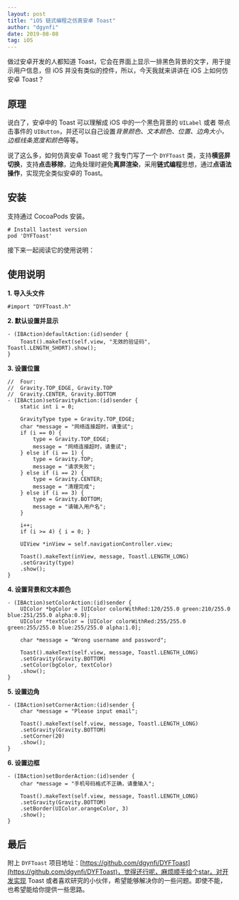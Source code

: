 ```yaml
---
layout: post
title: "iOS 链式编程之仿真安卓 Toast"
author: "dgynfi"
date: 2019-08-08
tag: iOS
---
```



做过安卓开发的人都知道 Toast，它会在界面上显示一排黑色背景的文字，用于提示用户信息，但 iOS 并没有类似的控件，所以，今天我就来讲讲在 iOS 上如何仿安卓 Toast？

## 原理

说白了，安卓中的 Toast 可以理解成 iOS 中的一个黑色背景的 `UILabel` 或者 带点击事件的 `UIButton`，并还可以自己设置*背景颜色、文本颜色、位置、边角大小，边框线条宽度和颜色*等等。

说了这么多，如何仿真安卓 Toast 呢？我专门写了一个 `DYFToast` 类，支持**横竖屏切换**，支持**点击移除**，边角处理时避免**离屏渲染**，采用**链式编程**思想，通过**点语法操作**，实现完全类似安卓的 Toast。

## 安装

支持通过 CocoaPods 安装。

```
# Install lastest version
pod 'DYFToast'
```

接下来一起阅读它的使用说明：

## 使用说明

**1. 导入头文件**

```
#import "DYFToast.h"
```

**2. 默认设置并显示**

```
- (IBAction)defaultAction:(id)sender {
    Toast().makeText(self.view, "无效的验证码", Toastl.LENGTH_SHORT).show();
}
```

**3. 设置位置**

```
//  Four: 
//  Gravity.TOP_EDGE, Gravity.TOP
//  Gravity.CENTER, Gravity.BOTTOM
- (IBAction)setGravityAction:(id)sender {
    static int i = 0;

    GravityType type = Gravity.TOP_EDGE;
    char *message = "网络连接超时，请重试";
    if (i == 0) {
        type = Gravity.TOP_EDGE;
        message = "网络连接超时，请重试";
    } else if (i == 1) {
        type = Gravity.TOP;
        message = "请求失败";
    } else if (i == 2) {
        type = Gravity.CENTER;
        message = "清理完成";
    } else if (i == 3) {
        type = Gravity.BOTTOM;
        message = "请输入用户名";
    }

    i++;
    if (i >= 4) { i = 0; }

    UIView *inView = self.navigationController.view;
    
    Toast().makeText(inView, message, Toastl.LENGTH_LONG)
    .setGravity(type)
    .show();
}
```

**4. 设置背景和文本颜色**

```
- (IBAction)setColorAction:(id)sender {
    UIColor *bgColor = [UIColor colorWithRed:120/255.0 green:210/255.0 blue:251/255.0 alpha:0.9];
    UIColor *textColor = [UIColor colorWithRed:255/255.0 green:255/255.0 blue:255/255.0 alpha:1.0];
    
    char *message = "Wrong username and password";
    
    Toast().makeText(self.view, message, Toastl.LENGTH_LONG)
    .setGravity(Gravity.BOTTOM)
    .setColor(bgColor, textColor)
    .show();
}
```

**5. 设置边角**

```
- (IBAction)setCornerAction:(id)sender {
    char *message = "Please input email";
    
    Toast().makeText(self.view, message, Toastl.LENGTH_LONG)
    .setGravity(Gravity.BOTTOM)
    .setCorner(20)
    .show();
}
```

**6. 设置边框**

```
- (IBAction)setBorderAction:(id)sender {
    char *message = "手机号码格式不正确，请重输入";
    
    Toast().makeText(self.view, message, Toastl.LENGTH_LONG)
    .setGravity(Gravity.BOTTOM)
    .setBorder(UIColor.orangeColor, 3)
    .show();
}
```

## 最后

附上 `DYFToast` 项目地址：[https://github.com/dgynfi/DYFToast](https://github.com/dgynfi/DYFToast)，觉得还行呢，麻烦顺手给个star。对开发实现 Toast 或者喜欢研究的小伙伴，希望能够解决你的一些问题。即使不能，也希望能给你提供一些思路。
